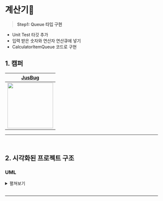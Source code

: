 # 계산기🤖

> **Step1: Queue 타입 구현**
- Unit Test 타깃 추가
- 입력 받은 숫자와 연산자 연산큐에 넣기
- CalculatorItemQueue 코드로 구현

## 1. 캠퍼

| [JusBug](https://github.com/JusBug) |
| :---: |
| <Img src="https://github.com/JusBug/ios-juice-maker/assets/109963294/53a73571-41d9-4914-a917-d8ea099be948" width="150"/> |

---

</br>

## 2. 시각화된 프로젝트 구조

### UML

<details>
<summary>펼쳐보기</summary>
<img src="https://i.ibb.co/mCWL1zx/calculator.png" alt="calculator" border="0"></a>
    
</details>

</br>

- - -
